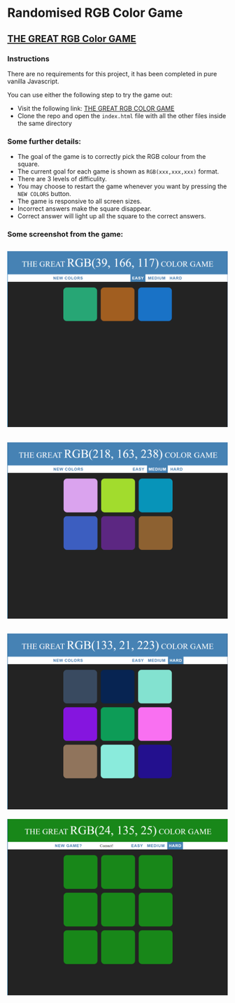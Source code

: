 # Randomised RGB Color Game
## [THE GREAT RGB Color GAME](https://chunghakngor.github.io/RGB-Color-Game/)

### Instructions

There are no requirements for this project, it has been completed in pure vanilla Javascript.

You can use either the following step to try the game out:
* Visit the following link: [THE GREAT RGB COLOR GAME](https://chunghakngor.github.io/RGB-Color-Game/)
* Clone the repo and open the `index.html` file with all the other files inside the same directory 

### Some further details:
* The goal of the game is to correctly pick the RGB colour from the square.
* The current goal for each game is shown as `RGB(xxx,xxx,xxx)` format.
* There are 3 levels of difficulity.
* You may choose to restart the game whenever you want by pressing the `NEW COLORS` button.
* The game is responsive to all screen sizes.
* Incorrect answers make the square disappear.
* Correct answer will light up all the square to the correct answers.


### Some screenshot from the game:
![Easy](img/easy.png)
---
![Medium](img/med.png)
---
![Hard](img/hard.png)
---
![Win](img/win.png)
